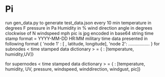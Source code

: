 # Pi
run gen_data.py to generate test_data.json every 10 min
temperature in degrees F
pressure in Pa
Humidity in %
wind direction angle in degrees clockwise of N
windspeed mph
pic is jpg encoded in base64 string 
time stamp format = YYYY-MM-DD HR:MM     military time
data presented in following format
{ 'node 1' : [ <time stamped data dictionary> , latitude, longitude],
'node 2': .................
}
for subnodes
< time stamped data dictionary > = { <time1>: [temperature, humidity,UV]}

for supernodes 
< time stamped data dictionary > = { <time1>: [temperature, humidity, UV, pressure, windspeed, winddirection, windgust, pic]}
